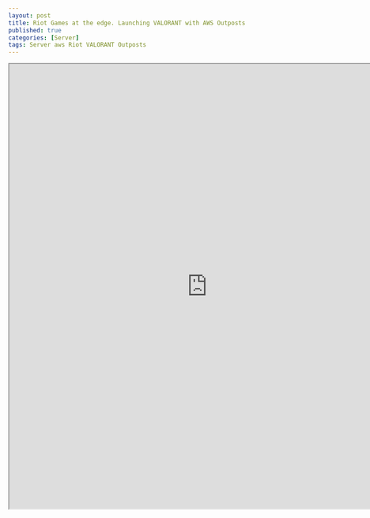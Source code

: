 ```yaml
---
layout: post
title: Riot Games at the edge. Launching VALORANT with AWS Outposts
published: true
categories: [Server]
tags: Server aws Riot VALORANT Outposts
---
```

<iframe width="800" height="900" src="https://docs.google.com/document/d/e/2PACX-1vSMyUJB-0TFerVGsoK9Sf-ftVfOFJdvSn1GrAp8QPw3SSeohSI8udfZreE4k2LBI9sL3rr87k5TrY1D/pub?embedded=true"></iframe>  
    
